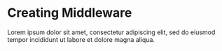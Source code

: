 # Creating Middleware

Lorem ipsum dolor sit amet, consectetur adipiscing elit, sed do eiusmod tempor incididunt ut labore et dolore magna aliqua.
